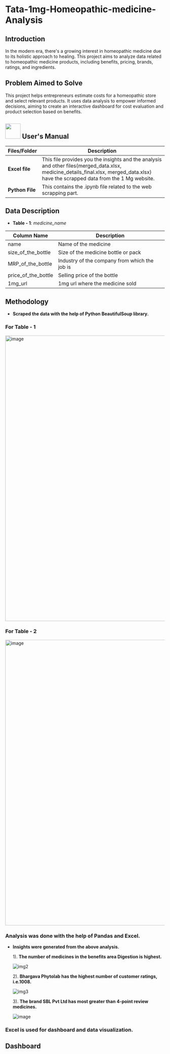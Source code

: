 # Tata-1mg-Homeopathic-medicine-Analysis
## Introduction
In the modern era, there's a growing interest in homeopathic medicine due to its holistic approach to healing. This project aims to analyze data related to homeopathic medicine products, including benefits, pricing, brands, ratings, and ingredients.

## Problem Aimed to Solve
This project helps entrepreneurs estimate costs for a homeopathic store and select relevant products. It uses data analysis to empower informed decisions, aiming to create an interactive dashboard for cost evaluation and product selection based on benefits.

##  <img src="https://user-images.githubusercontent.com/106439762/181935629-b3c47bd3-77fb-4431-a11c-ff8ba0942b63.gif" width="48" height="48"> **User's Manual**

| Files/Folder| Description |
| ------------- | ------------- |
| **Excel file** | This file provides you the insights and the analysis and other files(merged_data.xlsx, medicine_details_final.xlsx, merged_data.xlsx) have the scrapped                   data from the 1 Mg website. |
| **Python File** | This contains the .ipynb file related to the web scrapping part.  |

## Data Description

- **Table - 1**: *medicine_name*

Column Name           | Description
----------------------|-----------------------------------------------------------
name                  | Name of the medicine
size_of_the_bottle    | Size of the medicine bottle or pack
MRP_of_the_bottle     | Industry of the company from which the job is
price_of_the_bottle   | Selling price of the bottle
1mg_url               | 1mg url where the medicine sold
##  Methodology

- **Scraped the data with the help of Python BeautifulSoup library.**

### For Table - 1

<img width="900" alt="image" src="https://github.com/Ankitaaa03/Tata-1mg-Homeopathic-medicine-Analysis/assets/133629631/9e5c6dfe-1f9e-4365-aca0-61fa97839172">

### For Table - 2

<img width="900" alt="image" src="https://github.com/Ankitaaa03/Tata-1mg-Homeopathic-medicine-Analysis/assets/133629631/24f5036a-f40c-49e1-935d-bb8699221f7d">

### Analysis was done with the help of Pandas and Excel.

- **Insights were generated from the above analysis.**

  1). **The number of medicines in the benefits area Digestion is highest.**
  
  ![img2](https://github.com/Ankitaaa03/Tata-1mg-Homeopathic-medicine-Analysis/assets/133629631/e42737e0-6359-43b7-b181-80d75675678c)

  2). **Bhargava Phytolab has the highest number of customer ratings, i.e.1008.**
  
  ![img3](https://github.com/Ankitaaa03/Tata-1mg-Homeopathic-medicine-Analysis/assets/133629631/63d93dd6-4a99-4f78-be4c-6595fa107a30)

  3). **The brand SBL Pvt Ltd has most greater than 4-point review medicines.**
  
  ![image](https://github.com/Ankitaaa03/Tata-1mg-Homeopathic-medicine-Analysis/assets/133629631/17dff270-ec40-45ed-b510-7c718d6c5712)

### Excel is used for dashboard and data visualization.
  ## Dashboard




